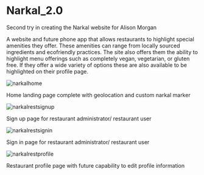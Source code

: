 # Narkal_2.0
Second try in creating the Narkal website for Alison Morgan

A website and future phone app that allows restaurants to highlight special amenities they offer. These amenities can range from locally sourced ingredients and ecofriendly practices. The site also offers them the ability to highlight menu offerings such as completely vegan, vegetarian, or gluten free. If they offer a wide variety of options these are also available to be highlighted on their profile page.

![narkalhome](https://user-images.githubusercontent.com/30608422/41165729-9f130b7e-6afb-11e8-9220-5f2b42b66f00.png)

  Home landing page complete with geolocation and custom narkal marker

![narkalrestsignup](https://user-images.githubusercontent.com/30608422/41165743-a534e946-6afb-11e8-8c10-e61c8ce72ffc.png)

  Sign up page for restaurant administrator/ restaurant user

![narkalrestsignin](https://user-images.githubusercontent.com/30608422/41165746-a7c7329a-6afb-11e8-99b2-4d946279bebc.png)

  Sign in page for restaurant administrator/ restaurant user

![narkalrestprofile](https://user-images.githubusercontent.com/30608422/41165752-ab5af900-6afb-11e8-93d2-9970d3fac7bd.png)


  Restaurant profile page with future capability to edit profile information
